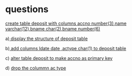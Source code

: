 # questions

<a href="https://github.com/joel-tm/dbms-lab/blob/main/experiment2/dml%20commands#L1">create table deposit with columns accno number(3),name varchar(12),bname char(2),bname number(6)</a>

a)<a href="https://github.com/joel-tm/dbms-lab/blob/main/experiment2/dml%20commands#L10"> display the structure of deposit table</a>

b)<a href="https://github.com/joel-tm/dbms-lab/blob/main/experiment2/dml%20commands#L18"> add columns ldate date ,actype char(1) to deposit table</a>

c) <a href="https://github.com/joel-tm/dbms-lab/blob/main/experiment2/dml%20commands#L22">alter table deposit to make accno as primary key</a>

d) <a href="https://github.com/joel-tm/dbms-lab/blob/main/experiment2/dml%20commands#L26">drop the colummn ac type</a>
